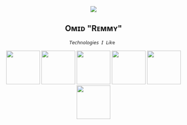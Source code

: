 <div align="center">
<img widhth=77% src="https://i.ytimg.com/vi/wc2yHJdEsbA/maxresdefault.jpg" />
<br>
  <h2 align="center"> Oᴍɪᴅ "Rᴇᴍᴍʏ" </h2>
 
  
    𝘛𝘦𝘤𝘩𝘯𝘰𝘭𝘰𝘨𝘪𝘦𝘴 𝘐 𝘓𝘪𝘬e 
  <img src="https://img.icons8.com/?size=100&id=t7vIvDXazOGO&format=png&color=000000" width="90em">
<img src="https://img.icons8.com/nolan/344/linux--v2.png" width="90em">
<img src="https://img.icons8.com/nolan/344/git.png" width="90em">
<img src="https://img.icons8.com/nolan/344/python.png" width= 90rem">
<img src="https://img.icons8.com/nolan/344/js.png" width="90rem">
<img src="https://img.icons8.com/plasticine/344/bash.png" width="90rem">

 <br>
  <br>
                                                                       <br>
                                                                       <br>

